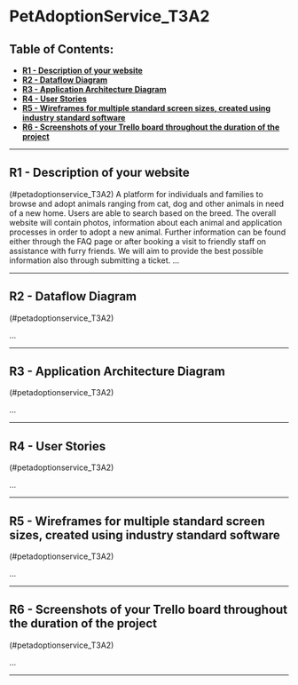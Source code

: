 # **PetAdoptionService_T3A2** <!-- omit in toc -->
## **Table of Contents:** <!-- omit in toc -->
- [**R1 - Description of your website**](#r1---description-of-your-website)
- [**R2 - Dataflow Diagram**](#r2---dataflow-diagram)
- [**R3 - Application Architecture Diagram**](#r3---application-architecture-diagram)
- [**R4 - User Stories**](#r4---user-stories)
- [**R5 - Wireframes for multiple standard screen sizes, created using industry standard software**](#r5---wireframes-for-multiple-standard-screen-sizes-created-using-industry-standard-software)
- [**R6 - Screenshots of your Trello board throughout the duration of the project**](#r6---screenshots-of-your-trello-board-throughout-the-duration-of-the-project)

---

## **R1 - Description of your website**
(#petadoptionservice_T3A2)
A platform for individuals and families to browse and adopt animals ranging from cat, dog and other animals in need of a new home. Users are able to search based on the breed. The overall website will contain photos, information about each animal and application processes in order to adopt a new animal.
Further information can be found either through the FAQ page or after booking a visit to friendly staff on assistance with furry friends. We will aim to provide the best possible information also through submitting a ticket.
...

---
## **R2 - Dataflow Diagram**
(#petadoptionservice_T3A2)

...

---
## **R3 - Application Architecture Diagram**
(#petadoptionservice_T3A2)

...

---
## **R4 - User Stories**
(#petadoptionservice_T3A2)

...

---
## **R5 - Wireframes for multiple standard screen sizes, created using industry standard software**
(#petadoptionservice_T3A2)

...

---
## **R6 - Screenshots of your Trello board throughout the duration of the project**
(#petadoptionservice_T3A2)

...

---

